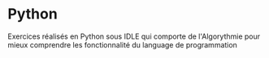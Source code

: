 # Python

Exercices réalisés en Python sous IDLE qui comporte de l'Algorythmie pour mieux comprendre les fonctionnalité du language de programmation

